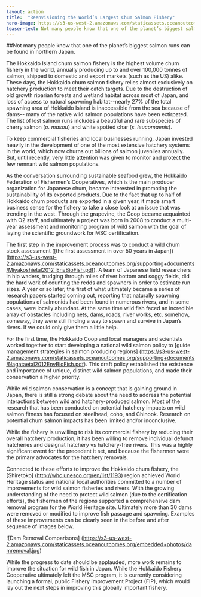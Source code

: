 ```yaml
---
layout: action
title:  "Reenvisioning the World’s Largest Chum Salmon Fishery"
hero-image: https://s3-us-west-2.amazonaws.com/staticassets.oceanoutcomes.org/hero+photos/hokkaidosuccesshero.jpg
teaser-text: Not many people know that one of the planet’s biggest salmon runs can be found in northern Japan.
---
```

##Not many people know that one of the planet’s biggest salmon runs can be found in northern Japan.

The Hokkaido Island chum salmon fishery is the highest volume chum fishery in the world, annually producing up to and over 100,000 tonnes of salmon, shipped to domestic and export markets (such as the US) alike. These days, the Hokkaido chum salmon fishery relies almost exclusively on hatchery production to meet their catch targets. Due to the destruction of old growth riparian forests and wetland habitat across most of Japan, and loss of access to natural spawning habitat--nearly 27% of the total spawning area of Hokkaido Island is inaccessible from the sea because of dams-- many of the native wild salmon populations have been extirpated. The list of lost salmon runs includes a beautiful and rare subspecies of cherry salmon (*o. masou*) and white spotted char (*s. leucomaenis*). 

To keep commercial fisheries and local businesses running, Japan invested heavily in the development of one of the most extensive hatchery systems in the world, which now churns out billions of salmon juveniles annually. But, until recently, very little attention was given to monitor and protect the few remnant wild salmon populations.

As the conversation surrounding sustainable seafood grew, the Hokkaido Federation of Fishermen’s Cooperatives, which is the main producer organization for Japanese chum, became interested in promoting the sustainability of its exported products. Due to the fact that up to half of Hokkaido chum products are exported in a given year, it made smart business sense for the fishery to take a close look at an issue that was trending in the west. Through the grapevine, the Coop became acquainted with O2 staff, and ultimately a project was born in 2008 to conduct a multi-year assessment and monitoring program of wild salmon with the goal of laying the scientific groundwork for MSC certification.

The first step in the improvement process was to conduct a wild chum stock assessment ([the first assessment in over 50 years in Japan]) (https://s3-us-west-2.amazonaws.com/staticassets.oceanoutcomes.org/supporting+documents/Miyakoshietal2012_EnvBioFish.pdf). A team of Japanese field researchers in hip waders, trudging through miles of river bottom and soggy fields, did the hard work of counting the redds and spawners in order to estimate run sizes. A year or so later, the first of what ultimately became a series of research papers started coming out, reporting that naturally spawning populations of salmonids had been found in numerous rivers, and in some cases, were locally abundant. At the same time wild fish faced an incredible array of obstacles including nets, dams, roads, river works, etc. somehow, someway, they were still finding a way to spawn and survive in Japan’s rivers. If we could only give them a little help.

For the first time, the Hokkaido Coop and local managers and scientists worked together to start developing a national wild salmon policy to [guide management strategies in salmon producing regions] (https://s3-us-west-2.amazonaws.com/staticassets.oceanoutcomes.org/supporting+documents/Nagataetal2012EnvBioFish.pdf). This draft policy established the existence and importance of unique, distinct wild salmon populations, and made their conservation a higher priority. 

While wild salmon conservation is a concept that is gaining ground in Japan, there is still a strong debate about the need to address the potential interactions between wild and hatchery-produced salmon. Most of the research that has been conducted on potential hatchery impacts on wild salmon fitness has focused on steelhead, coho, and Chinook. Research on potential chum salmon impacts has been limited and/or inconclusive. 

While the fishery is unwilling to risk its commercial fishery by reducing their overall hatchery production, it has been willing to remove individual defunct hatcheries and designat hatchery vs hatchery-free rivers. This was a highly significant event for the precedent it set, and because the fishermen were the primary advocates for the hatchery removals. 

Connected to these efforts to improve the Hokkaido chum fishery, the [Shiretoko] (http://whc.unesco.org/en/list/1193) region achieved World Heritage status and national local authorities committed to a number of improvements for wild salmon fisheries and rivers. With the growing understanding of the need to protect wild salmon (due to the certification efforts), the fishermen of the regions supported a comprehensive dam removal program for the World Heritage site. Ultimately more than 30 dams were removed or modified to improve fish passage and spawning. Examples of these improvements can be clearly seen in the before and after sequence of images below. 

![Dam Removal Comparisons] (https://s3-us-west-2.amazonaws.com/staticassets.oceanoutcomes.org/embedded+photos/damremoval.jpg)

While the progress to date should be applauded, more work remains to improve the situation for wild fish in Japan.  While the Hokkaido Fishery Cooperative ultimately left the MSC program, it is currently considering launching a formal, public Fishery Improvement Project (FIP), which would lay out the next steps in improving this globally important fishery.
